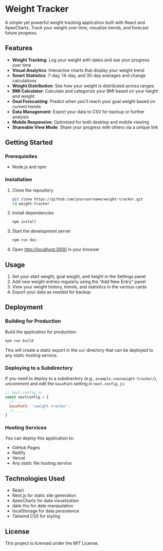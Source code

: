 # Weight Tracker

A simple yet powerful weight tracking application built with React and ApexCharts. Track your weight over time, visualize trends, and forecast future progress.

## Features

- **Weight Tracking**: Log your weight with dates and see your progress over time
- **Visual Analytics**: Interactive charts that display your weight trend
- **Smart Statistics**: 7-day, 14-day, and 30-day averages and change calculations
- **Weight Distribution**: See how your weight is distributed across ranges
- **BMI Calculator**: Calculate and categorize your BMI based on your height and weight
- **Goal Forecasting**: Predict when you'll reach your goal weight based on current trends
- **Data Management**: Export your data to CSV for backup or further analysis
- **Mobile Responsive**: Optimized for both desktop and mobile viewing
- **Shareable View Mode**: Share your progress with others via a unique link

## Getting Started

### Prerequisites

- Node.js and npm

### Installation

1. Clone the repository
   ```bash
   git clone https://github.com/yourusername/weight-tracker.git
   cd weight-tracker
   ```

2. Install dependencies
   ```bash
   npm install
   ```

3. Start the development server
   ```bash
   npm run dev
   ```

4. Open [http://localhost:3000](http://localhost:3000) in your browser

## Usage

1. Set your start weight, goal weight, and height in the Settings panel
2. Add new weight entries regularly using the "Add New Entry" panel
3. View your weight history, trends, and statistics in the various cards
4. Export your data as needed for backup

## Deployment

### Building for Production

Build the application for production:

```bash
npm run build
```

This will create a static export in the `out` directory that can be deployed to any static hosting service.

### Deploying to a Subdirectory

If you need to deploy to a subdirectory (e.g., `example.com/weight-tracker/`), uncomment and edit the `basePath` setting in `next.config.js`:

```js
// next.config.js
const nextConfig = {
  // ...
  basePath: '/weight-tracker',
  // ...
}
```

### Hosting Services

You can deploy this application to:
- GitHub Pages
- Netlify
- Vercel
- Any static file hosting service

## Technologies Used

- React
- Next.js for static site generation
- ApexCharts for data visualization
- date-fns for date manipulation
- localStorage for data persistence
- Tailwind CSS for styling

## License

This project is licensed under the MIT License. 